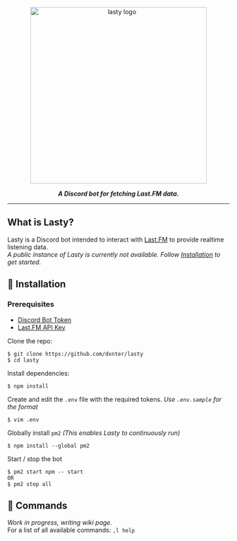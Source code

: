 <div align="center">
  <p>
    <img src="https://i.imgur.com/ybCbZI3.png" width="400" alt="lasty logo">
  </p>
  <strong><i>A Discord bot for fetching Last.FM data.</i></strong>
</div>
<hr />

## What is Lasty?
Lasty is a Discord bot intended to interact with [Last.FM](https://last.fm/) to provide realtime listening data.
<br/>
_A public instance of Lasty is currently not available. Follow [Installation](https://github.com/dxnter/lasty#installation) to get started._

## 🚀 Installation
### Prerequisites
- [Discord Bot Token](https://github.com/reactiflux/discord-irc/wiki/Creating-a-discord-bot-&-getting-a-token)
- [Last.FM API Key](https://last.fm/api)


Clone the repo:
```console
$ git clone https://github.com/dxnter/lasty
$ cd lasty
```

Install dependencies:
```console
$ npm install
```

Create and edit the `.env` file with the required tokens. *Use `.env.sample` for the format*
```console
$ vim .env
```

Globally install `pm2` *(This enables Lasty to continuously run)*
```console
$ npm install --global pm2
```

Start / stop the bot
```console
$ pm2 start npm -- start
OR
$ pm2 stop all
```

## 📕 Commands
*Work in progress, writing wiki page.*
<br />
For a list of all available commands:
`,l help`
